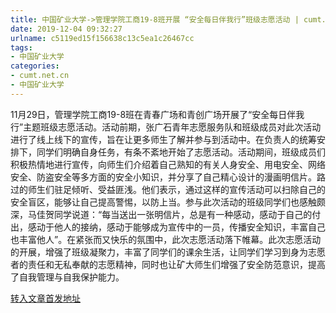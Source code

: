 ```yaml
---
title: 中国矿业大学->管理学院工商19-8班开展 “安全每日伴我行”班级志愿活动 | cumt.net.cn
date: 2019-12-04 09:32:27
urlname: c5119ed15f156638c13c5ea1c26467cc
tags: 
- 中国矿业大学
categories:
- cumt.net.cn
- 中国矿业大学
---
```

11月29日，管理学院工商19-8班在青春广场和青创广场开展了“安全每日伴我行”主题班级志愿活动。活动前期，张广石青年志愿服务队和班级成员对此次活动进行了线上线下的宣传，旨在让更多师生了解并参与到活动中。在负责人的统筹安排下，同学们明确自身任务，有条不紊地开始了志愿活动。活动期间，班级成员们积极热情地进行宣传，向师生们介绍着自己熟知的有关人身安全、用电安全、网络安全、防盗安全等多方面的安全小知识，并分享了自己精心设计的漫画明信片。路过的师生们驻足倾听、受益匪浅。他们表示，通过这样的宣传活动可以扫除自己的安全盲区，能够让自己提高警惕，以防上当。参与此次活动的班级同学们也感触颇深，马佳贺同学说道：“每当送出一张明信片，总是有一种感动，感动于自己的付出，感动于他人的接纳，感动于能够成为宣传中的一员，传播安全知识，丰富自己也丰富他人”。在紧张而又快乐的氛围中，此次志愿活动落下帷幕。此次志愿活动的开展，增强了班级凝聚力，丰富了同学们的课余生活，让同学们学习到身为志愿者的责任和无私奉献的志愿精神，同时也让矿大师生们增强了安全防范意识，提高了自我管理与自我保护能力。



[转入文章首发地址](http://xwzx.cumt.edu.cn/6e/32/c523a552498/page.htm)